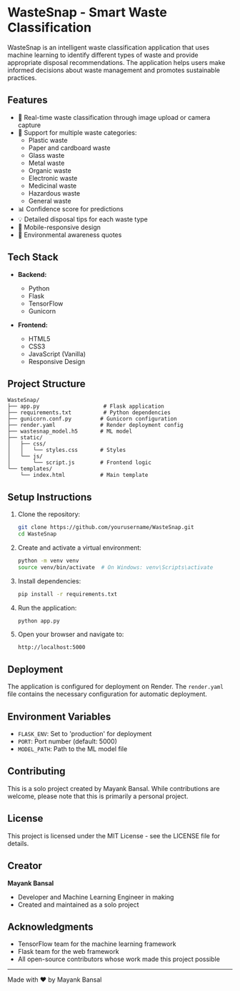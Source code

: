 # WasteSnap - Smart Waste Classification

WasteSnap is an intelligent waste classification application that uses machine learning to identify different types of waste and provide appropriate disposal recommendations. The application helps users make informed decisions about waste management and promotes sustainable practices.

## Features

- 📸 Real-time waste classification through image upload or camera capture
- 🔄 Support for multiple waste categories:
  - Plastic waste
  - Paper and cardboard waste
  - Glass waste
  - Metal waste
  - Organic waste
  - Electronic waste
  - Medicinal waste
  - Hazardous waste
  - General waste
- 📊 Confidence score for predictions
- 💡 Detailed disposal tips for each waste type
- 📱 Mobile-responsive design
- 🌱 Environmental awareness quotes

## Tech Stack

- **Backend:**
  - Python
  - Flask
  - TensorFlow
  - Gunicorn

- **Frontend:**
  - HTML5
  - CSS3
  - JavaScript (Vanilla)
  - Responsive Design

## Project Structure

```
WasteSnap/
├── app.py                    # Flask application
├── requirements.txt          # Python dependencies
├── gunicorn.conf.py         # Gunicorn configuration
├── render.yaml              # Render deployment config
├── wastesnap_model.h5       # ML model
├── static/
│   ├── css/
│   │   └── styles.css       # Styles
│   └── js/
│       └── script.js        # Frontend logic
└── templates/
    └── index.html           # Main template
```

## Setup Instructions

1. Clone the repository:
   ```bash
   git clone https://github.com/yourusername/WasteSnap.git
   cd WasteSnap
   ```

2. Create and activate a virtual environment:
   ```bash
   python -m venv venv
   source venv/bin/activate  # On Windows: venv\Scripts\activate
   ```

3. Install dependencies:
   ```bash
   pip install -r requirements.txt
   ```

4. Run the application:
   ```bash
   python app.py
   ```

5. Open your browser and navigate to:
   ```
   http://localhost:5000
   ```

## Deployment

The application is configured for deployment on Render. The `render.yaml` file contains the necessary configuration for automatic deployment.

## Environment Variables

- `FLASK_ENV`: Set to 'production' for deployment
- `PORT`: Port number (default: 5000)
- `MODEL_PATH`: Path to the ML model file

## Contributing

This is a solo project created by Mayank Bansal. While contributions are welcome, please note that this is primarily a personal project.

## License

This project is licensed under the MIT License - see the LICENSE file for details.

## Creator

**Mayank Bansal**
- Developer and Machine Learning Engineer in making
- Created and maintained as a solo project

## Acknowledgments

- TensorFlow team for the machine learning framework
- Flask team for the web framework
- All open-source contributors whose work made this project possible

---

Made with ❤️ by Mayank Bansal 